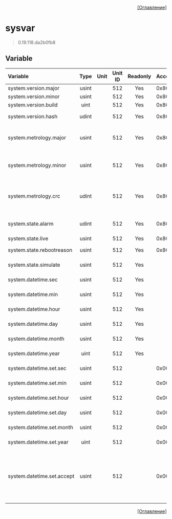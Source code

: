 <p align='right'><a href='index.html'>[Оглавление]</a></p>

# sysvar
> 0.19.118.da2b0fb8

## Variable
Variable | Type | Unit | Unit ID | Readonly | Access | Comment
:-- |:--:|:--:|:--:|:--:|:-- |:--
system.version.major | usint |  | 512 | Yes | 0x80000000 | Версия ПО
system.version.minor | usint |  | 512 | Yes | 0x80000000 | Подверсия ПО
system.version.build | uint |  | 512 | Yes | 0x80000000 | Номер сборки
system.version.hash | udint |  | 512 | Yes | 0x80000000 | Контрольная сумма сборки
system.metrology.major | usint |  | 512 | Yes | 0x80000000 | Версия метрологически значимой части ПО
system.metrology.minor | usint |  | 512 | Yes | 0x80000000 | Подверсия метрологически значимой части ПО
system.metrology.crc | udint |  | 512 | Yes | 0x80000000 | Контрольная сумма метрологически значимой части ПО
system.state.alarm | udint |  | 512 | Yes | 0x80000000 | Количество не квитированных аварий
system.state.live | usint |  | 512 | Yes | 0x80000000 | Статус:<br/>
system.state.rebootreason | usint |  | 512 | Yes | 0x80000000 | Причина перезагрузки
system.state.simulate | usint |  | 512 | Yes |   | Флаг симуляции системы
system.datetime.sec | usint |  | 512 | Yes |   | Текущее время. Секунды
system.datetime.min | usint |  | 512 | Yes |   | Текущее время. Минуты
system.datetime.hour | usint |  | 512 | Yes |   | Текущее время. Часы
system.datetime.day | usint |  | 512 | Yes |   | Текущее время. День
system.datetime.month | usint |  | 512 | Yes |   | Текущее время. Месяц
system.datetime.year | uint |  | 512 | Yes |   | Текущее время. Год
system.datetime.set.sec | usint |  | 512 |  | 0x00020000 | Установить время. Секунды
system.datetime.set.min | usint |  | 512 |  | 0x00020000 | Установить время. Минуты
system.datetime.set.hour | usint |  | 512 |  | 0x00020000 | Установить время. Часы
system.datetime.set.day | usint |  | 512 |  | 0x00020000 | Установить время. День
system.datetime.set.month | usint |  | 512 |  | 0x00020000 | Установить время. Месяц
system.datetime.set.year | uint |  | 512 |  | 0x00020000 | Установить время. Год
system.datetime.set.accept | usint |  | 512 |  | 0x00020000 | Команда установить время:<br/>0 - нет действия<br/>1 - применить установленное время


<p align='right'><a href='index.html'>[Оглавление]</a></p>

